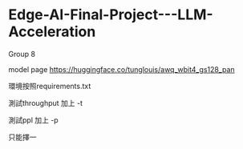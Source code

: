 # Edge-AI-Final-Project---LLM-Acceleration
Group 8

model page https://huggingface.co/tunglouis/awq_wbit4_gs128_pan

環境按照requirements.txt

測試throughput 加上 -t

測試ppl 加上 -p

只能擇一

